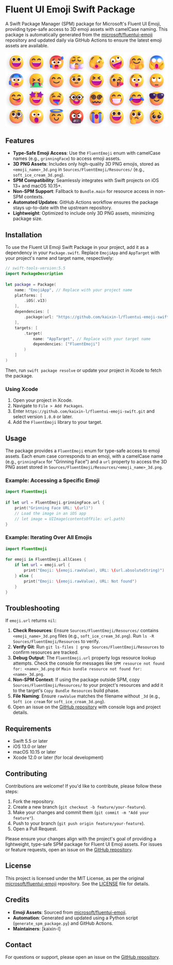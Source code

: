 # Fluent UI Emoji Swift Package

A Swift Package Manager (SPM) package for Microsoft's Fluent UI Emoji, providing type-safe access to 3D emoji assets with camelCase naming. This package is automatically generated from the [microsoft/fluentui-emoji](https://github.com/microsoft/fluentui-emoji) repository and updated daily via GitHub Actions to ensure the latest emoji assets are available.

![Fluent UI Emoji Banner](art/readme_banner.webp)

## Features

- **Type-Safe Emoji Access**: Use the `FluentEmoji` enum with camelCase names (e.g., `grinningFace`) to access emoji assets.
- **3D PNG Assets**: Includes only high-quality 3D PNG emojis, stored as `<emoji_name>_3d.png` in `Sources/FluentEmoji/Resources/` (e.g., `soft_ice_cream_3d.png`).
- **SPM Compatibility**: Seamlessly integrates with Swift projects on iOS 13+ and macOS 10.15+.
- **Non-SPM Support**: Fallback to `Bundle.main` for resource access in non-SPM contexts.
- **Automated Updates**: GitHub Actions workflow ensures the package stays up-to-date with the upstream repository.
- **Lightweight**: Optimized to include only 3D PNG assets, minimizing package size.

## Installation

To use the Fluent UI Emoji Swift Package in your project, add it as a dependency in your `Package.swift`. Replace `EmojiApp` and `AppTarget` with your project's name and target name, respectively:

```swift
// swift-tools-version:5.5
import PackageDescription

let package = Package(
    name: "EmojiApp", // Replace with your project name
    platforms: [
        .iOS(.v13)
    ],
    dependencies: [
        .package(url: "https://github.com/kaixin-l/fluentui-emoji-swift.git", from: "1.0.0")
    ],
    targets: [
        .target(
            name: "AppTarget", // Replace with your target name
            dependencies: ["FluentEmoji"]
        )
    ]
)
```

Then, run `swift package resolve` or update your project in Xcode to fetch the package.

### Using Xcode
1. Open your project in Xcode.
2. Navigate to `File > Add Packages`.
3. Enter `https://github.com/kaixin-l/fluentui-emoji-swift.git` and select version `1.0.0` or later.
4. Add the `FluentEmoji` library to your target.

## Usage

The package provides a `FluentEmoji` enum for type-safe access to emoji assets. Each enum case corresponds to an emoji, with a camelCase name (e.g., `grinningFace` for "Grinning Face") and a `url` property to access the 3D PNG asset stored in `Sources/FluentEmoji/Resources/<emoji_name>_3d.png`.

### Example: Accessing a Specific Emoji

```swift
import FluentEmoji

if let url = FluentEmoji.grinningFace.url {
    print("Grinning Face URL: \(url)")
    // Load the image in an iOS app
    // let image = UIImage(contentsOfFile: url.path)
}
```

### Example: Iterating Over All Emojis

```swift
import FluentEmoji

for emoji in FluentEmoji.allCases {
    if let url = emoji.url {
        print("Emoji: \(emoji.rawValue), URL: \(url.absoluteString)")
    } else {
        print("Emoji: \(emoji.rawValue), URL: Not found")
    }
}
```

## Troubleshooting

If `emoji.url` returns `nil`:
1. **Check Resources**: Ensure `Sources/FluentEmoji/Resources/` contains `<emoji_name>_3d.png` files (e.g., `soft_ice_cream_3d.png`). Run `ls -R Sources/FluentEmoji/Resources` to verify.
2. **Verify Git**: Run `git ls-files | grep Sources/FluentEmoji/Resources` to confirm resources are tracked.
3. **Debug Output**: The `FluentEmoji.url` property logs resource lookup attempts. Check the console for messages like `SPM resource not found for: <name>_3d.png` or `Main bundle resource not found for: <name>_3d.png`.
4. **Non-SPM Context**: If using the package outside SPM, copy `Sources/FluentEmoji/Resources/` to your project's resources and add it to the target's `Copy Bundle Resources` build phase.
5. **File Naming**: Ensure `rawValue` matches the filename without `_3d` (e.g., `Soft ice cream` for `soft_ice_cream_3d.png`).
6. Open an issue on the [GitHub repository](https://github.com/kaixin-l/fluentui-emoji-swift) with console logs and project details.

## Requirements

- Swift 5.5 or later
- iOS 13.0 or later
- macOS 10.15 or later
- Xcode 12.0 or later (for local development)

## Contributing

Contributions are welcome! If you'd like to contribute, please follow these steps:

1. Fork the repository.
2. Create a new branch (`git checkout -b feature/your-feature`).
3. Make your changes and commit them (`git commit -m "Add your feature"`).
4. Push to your branch (`git push origin feature/your-feature`).
5. Open a Pull Request.

Please ensure your changes align with the project's goal of providing a lightweight, type-safe SPM package for Fluent UI Emoji assets. For issues or feature requests, open an issue on the [GitHub repository](https://github.com/kaixin-l/fluentui-emoji-swift).

## License

This project is licensed under the MIT License, as per the original [microsoft/fluentui-emoji](https://github.com/microsoft/fluentui-emoji) repository. See the [LICENSE](LICENSE) file for details.

## Credits

- **Emoji Assets**: Sourced from [microsoft/fluentui-emoji](https://github.com/microsoft/fluentui-emoji).
- **Automation**: Generated and updated using a Python script (`generate_spm_package.py`) and GitHub Actions.
- **Maintainers**: [kaixin-l]

## Contact

For questions or support, please open an issue on the [GitHub repository](https://github.com/kaixin-l/fluentui-emoji-swift).